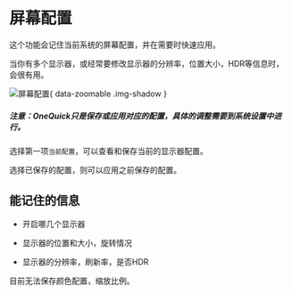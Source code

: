 # 屏幕配置

这个功能会记住当前系统的屏幕配置，并在需要时快速应用。

当你有多个显示器，或经常要修改显示器的分辨率，位置大小，HDR等信息时，会很有用。

![屏幕配置](/shot/cn-display.png){ data-zoomable .img-shadow }

##### 注意：OneQuick只是保存或应用对应的配置，具体的调整需要到系统设置中进行。

选择第一项`当前配置`，可以查看和保存当前的显示器配置。

选择已保存的配置，则可以应用之前保存的配置。

## 能记住的信息

- 开启哪几个显示器

- 显示器的位置和大小，旋转情况

- 显示器的分辨率，刷新率，是否HDR

目前无法保存颜色配置，缩放比例。
